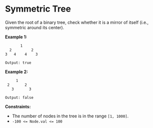 # Symmetric Tree

Given the root of a binary tree, check whether it is a mirror of itself (i.e., symmetric around its center).

**Example 1:**

```
       1
  2         2
3   4    4    3

Output: true
```

**Example 2:**

```
     1
 2       2
   3       3

Output: false
```

**Constraints:**

 - The number of nodes in the tree is in the range `[1, 1000]`.
 - `-100 <= Node.val <= 100`
